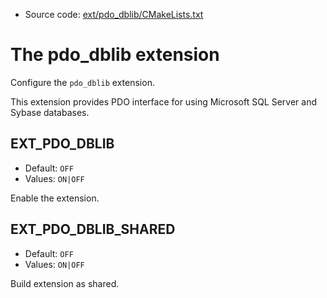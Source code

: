 <!-- This is auto-generated file. -->
* Source code: [ext/pdo_dblib/CMakeLists.txt](https://github.com/petk/php-build-system/blob/master/cmake/ext/pdo_dblib/CMakeLists.txt)

# The pdo_dblib extension

Configure the `pdo_dblib` extension.

This extension provides PDO interface for using Microsoft SQL Server and Sybase
databases.

## EXT_PDO_DBLIB

* Default: `OFF`
* Values: `ON|OFF`

Enable the extension.

## EXT_PDO_DBLIB_SHARED

* Default: `OFF`
* Values: `ON|OFF`

Build extension as shared.
